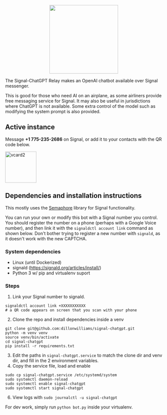 
<p align="center">
<img width="220" src="https://github.com/dillonwilliams/signal-chatgpt/assets/1835005/e5e5aa18-4d5e-49ed-8650-785a4c3ab3a4" />
</p>

The Signal-ChatGPT Relay makes an OpenAI chatbot available over Signal messenger.

This is good for those who need AI on an airplane, as some airliners provide free messaging service for Signal. It may also be useful in jurisdictions where ChatGPT is not available. Some extra control of the model such as modifying the system prompt is also provided.

## Active instance
Message __+1 775-235-2686__ on Signal, or add it to your contacts with the QR code below. 

<img width="100" alt="vcard2" src="https://github.com/dillonwilliams/signal-chatgpt/assets/1835005/e72b8a18-73e0-4576-873f-678334cc6308">


## Dependencies and installation instructions
This mostly uses the [Semaphore](https://github.com/lwesterhof/semaphore) library for Signal functionality. 

You can run your own or modify this bot with a Signal number you control. You should register the number on a phone (perhaps with a Google Voice number), and then link it with the `signaldctl account link` command as shown below. Don't bother trying to register a new number with `signald`, as it doesn't work with the new CAPTCHA. 

### System dependencies
* Linux (until Dockerized)
* signald (https://signald.org/articles/install/)
* Python 3 w/ pip and virtualenv suport

### Steps
1. Link your Signal number to signald.
```
signaldctl account link +XXXXXXXXXXX
# a QR code appears on screen that you scan with your phone
```
2. Clone the repo and install dependencies inside a venv
```
git clone git@github.com:dillonwilliams/signal-chatgpt.git
python -m venv venv
source venv/bin/activate
cd signal-chatgpt
pip install -r requirements.txt
```
3. Edit the paths in `signal-chatgpt.service` to match the clone dir and venv dir, and fill in the 2 environment variables.
4. Copy the service file, load and enable
```
sudo cp signal-chatgpt.service /etc/systemd/system
sudo systemctl daemon-reload
sudo systemctl enable signal-chatgpt
sudo systemctl start signal-chatgpt
```
6. View logs with `sudo journalctl -u signal-chatgpt`

For dev work, simply run `python bot.py` inside your virtualenv.


